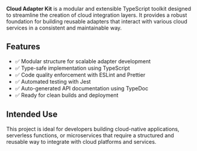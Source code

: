 **Cloud Adapter Kit** is a modular and extensible TypeScript toolkit designed to streamline the creation of cloud integration layers. It provides a robust foundation for building reusable adapters that interact with various cloud services in a consistent and maintainable way.

## Features

- ✅ Modular structure for scalable adapter development
- ✅ Type-safe implementation using TypeScript
- ✅ Code quality enforcement with ESLint and Prettier
- ✅ Automated testing with Jest
- ✅ Auto-generated API documentation using TypeDoc
- ✅ Ready for clean builds and deployment

## Intended Use

This project is ideal for developers building cloud-native applications, serverless functions, or microservices that require a structured and reusable way to integrate with cloud platforms and services.
